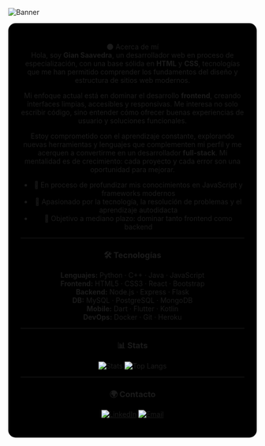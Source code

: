 ![Banner](https://capsule-render.vercel.app/api?type=waving&color=0:000000,100:7a0000&height=180&section=header&text=Gian%20Saavedra%20%7C%20Full%20Stack%20Developer&fontColor=ffffff&fontSize=36&animation=fadeIn)

<div align="center" style="background-color:#000000; padding: 25px; border-radius: 15px;">

🌑 Acerca de mí  
Hola, soy **Gian Saavedra**, un desarrollador web en proceso de especialización, con una base sólida en **HTML** y **CSS**, tecnologías que me han permitido comprender los fundamentos del diseño y estructura de sitios web modernos.

Mi enfoque actual está en dominar el desarrollo **frontend**, creando interfaces limpias, accesibles y responsivas. Me interesa no solo escribir código, sino entender cómo ofrecer buenas experiencias de usuario y soluciones funcionales.

Estoy comprometido con el aprendizaje constante, explorando nuevas herramientas y lenguajes que complementen mi perfil y me acerquen a convertirme en un desarrollador **full-stack**. Mi mentalidad es de crecimiento: cada proyecto y cada error son una oportunidad para mejorar.

- 🚀 En proceso de profundizar mis conocimientos en JavaScript y frameworks modernos  
- 🧠 Apasionado por la tecnología, la resolución de problemas y el aprendizaje autodidacta  
- 🎯 Objetivo a mediano plazo: dominar tanto frontend como backend  

---

### 🛠️ Tecnologías
**Lenguajes:** Python · C++ · Java · JavaScript  
**Frontend:** HTML5 · CSS3 · React · Bootstrap  
**Backend:** Node.js · Express · Flask  
**DB:** MySQL · PostgreSQL · MongoDB  
**Mobile:** Dart · Flutter · Kotlin  
**DevOps:** Docker · Git · Heroku

---

### 📊 Stats
![Stats](https://github-readme-stats.vercel.app/api?username=TU-USUARIO&show_icons=true&theme=radical&bg_color=000000&title_color=ff0000&text_color=ffffff&icon_color=ff0000)
![Top Langs](https://github-readme-stats.vercel.app/api/top-langs/?username=TU-USUARIO&layout=compact&theme=radical&bg_color=000000&title_color=ff0000&text_color=ffffff)

---

### 🌍 Contacto
[![LinkedIn](https://img.shields.io/badge/LinkedIn-0A66C2?logo=linkedin&logoColor=white)](https://www.linkedin.com/) 
[![Email](https://img.shields.io/badge/Email-D14836?logo=gmail&logoColor=white)](mailto:tuemail@gmail.com)

</div>
